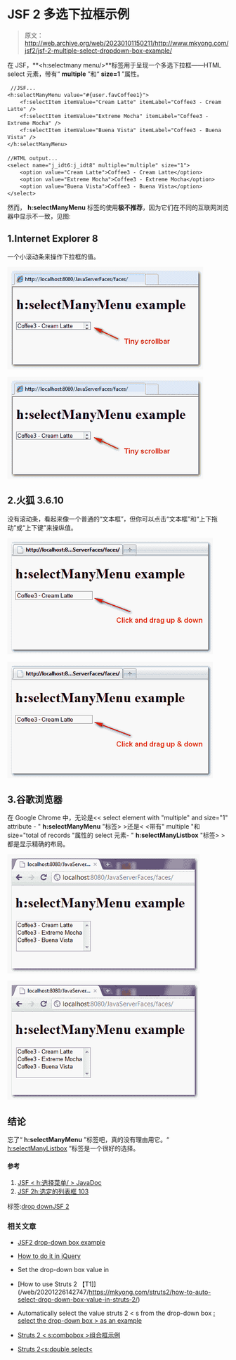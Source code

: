 # JSF 2 多选下拉框示例

> 原文：<http://web.archive.org/web/20230101150211/http://www.mkyong.com/jsf2/jsf-2-multiple-select-dropdown-box-example/>

在 JSF，**<h:selectmany menu/>**标签用于呈现一个多选下拉框——HTML select 元素，带有“ **multiple** ”和“ **size=1** ”属性。

```
 //JSF...
<h:selectManyMenu value="#{user.favCoffee1}">
   	<f:selectItem itemValue="Cream Latte" itemLabel="Coffee3 - Cream Latte" />
   	<f:selectItem itemValue="Extreme Mocha" itemLabel="Coffee3 - Extreme Mocha" />
   	<f:selectItem itemValue="Buena Vista" itemLabel="Coffee3 - Buena Vista" />
</h:selectManyMenu>

//HTML output...
<select name="j_idt6:j_idt8" multiple="multiple" size="1">	
	<option value="Cream Latte">Coffee3 - Cream Latte</option>
	<option value="Extreme Mocha">Coffee3 - Extreme Mocha</option>
	<option value="Buena Vista">Coffee3 - Buena Vista</option>
</select> 
```

然而， **h:selectManyMenu** 标签的使用**极不推荐**，因为它们在不同的互联网浏览器中显示不一致，见图:

## 1.Internet Explorer 8

一个小滚动条来操作下拉框的值。

<noscript><img src="img/ad64063a3e76804dcc5ebce3b2fe3404.png" alt="jsf2-selectManyMenu-IE-example" title="jsf2-selectManyMenu-IE-example" width="446" height="233" data-original-src="http://web.archive.org/web/20201226142747im_/http://www.mkyong.com/wp-content/uploads/2010/10/jsf2-selectManyMenu-IE-example.png"/></noscript>

![jsf2-selectManyMenu-IE-example](img/f2b5d4e90db746c5266dc949bc896dc2.png "jsf2-selectManyMenu-IE-example")

## 2.火狐 3.6.10

没有滚动条，看起来像一个普通的“文本框”，但你可以点击“文本框”和“上下拖动”或“上下键”来操纵值。

<noscript><img src="img/a05b581e0dfbf27f6324e4623dbf4549.png" alt="jsf2-selectManyMenu-FireFox-example" title="jsf2-selectManyMenu-FireFox-example" width="468" height="265" data-original-src="http://web.archive.org/web/20201226142747im_/http://www.mkyong.com/wp-content/uploads/2010/10/jsf2-selectManyMenu-FireFox-example.png"/></noscript>

![jsf2-selectManyMenu-FireFox-example](img/20f171adf8e18fb19f6fed7fcade1324.png "jsf2-selectManyMenu-FireFox-example")

## 3.谷歌浏览器

在 Google Chrome 中，无论是<< select element with "multiple" and size="1" attribute - " **h:selectManyMenu** "标签> >还是< <带有" multiple "和 size="total of records "属性的 select 元素- " **h:selectManyListbox** "标签> >都是显示精确的布局。

<noscript><img src="img/5902144aab5183f29e2aa3ac5ba28f08.png" alt="jsf2-selectManyMenu-Chrome-example" title="jsf2-selectManyMenu-Chrome-example" width="438" height="271" data-original-src="http://web.archive.org/web/20201226142747im_/http://www.mkyong.com/wp-content/uploads/2010/10/jsf2-selectManyMenu-Chrome-example.png"/></noscript>

![jsf2-selectManyMenu-Chrome-example](img/2c8ebc83a95124d76f49531847af1ef7.png "jsf2-selectManyMenu-Chrome-example")

## 结论

忘了“ **h:selectManyMenu** ”标签吧，真的没有理由用它。“ [h:selectManyListbox](http://web.archive.org/web/20201226142747/http://www.mkyong.com/jsf2/jsf-2-multiple-select-listbox-example/) ”标签是一个很好的选择。

#### 参考

1.  [JSF < h:选择菜单/ > JavaDoc](http://web.archive.org/web/20201226142747/https://javaserverfaces.dev.java.net/nonav/docs/2.0/pdldocs/facelets/h/selectManyMenu.html)
2.  [JSF 2h:选定的列表框 103](http://web.archive.org/web/20201226142747/http://www.mkyong.com/jsf2/jsf-2-multiple-select-listbox-example/)

标签:[drop down](http://web.archive.org/web/20201226142747/https://mkyong.com/tag/dropdown/)[JSF 2](http://web.archive.org/web/20201226142747/https://mkyong.com/tag/jsf2/)<input type="hidden" id="mkyong-current-postId" value="7311">

### 相关文章

*   [JSF2 drop-down box example](/web/20201226142747/https://mkyong.com/jsf2/jsf-2-dropdown-box-example/)
*   [How to do it in jQuery](/web/20201226142747/https://mkyong.com/jquery/how-to-set-a-dropdown-box-value-in-jquery/)
*   Set the drop-down box value in

*   [How to use Struts 2 【T1]](/web/20201226142747/https://mkyong.com/struts2/how-to-auto-select-drop-down-box-value-in-struts-2/)
*   Automatically select the value struts 2 < s from the drop-down box [: select the drop-down box > as an example](/web/20201226142747/https://mkyong.com/struts2/struts-2-sselect-drop-down-box-example/)
*   [Struts 2 < s:combobox >组合框示例](/web/20201226142747/https://mkyong.com/struts2/struts-2-scombobox-combo-box-example/)
*   [Struts 2<s:double select<](/web/20201226142747/https://mkyong.com/struts2/struts-2-sdoubleselect-example/)